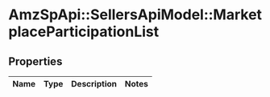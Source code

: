 # AmzSpApi::SellersApiModel::MarketplaceParticipationList

## Properties
Name | Type | Description | Notes
------------ | ------------- | ------------- | -------------

